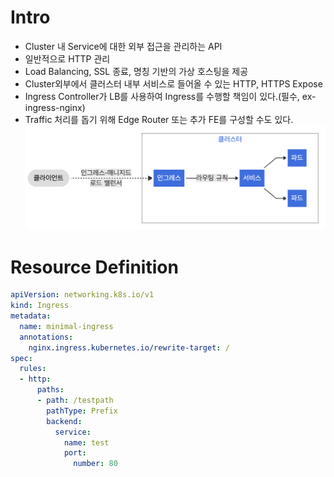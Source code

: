 # Intro
- Cluster 내 Service에 대한 외부 접근을 관리하는 API
- 일반적으로 HTTP 관리
- Load Balancing, SSL 종료, 명칭 기반의 가상 호스팅을 제공
- Cluster외부에서 클러스터 내부 서비스로 들어올 수 있는 HTTP, HTTPS Expose
- Ingress Controller가 LB를 사용하여 Ingress를 수행할 책임이 있다.(필수, ex-ingress-nginx)
- Traffic 처리를 돕기 위해 Edge Router 또는 추가 FE를 구성할 수도 있다.
![](./images/ingress.png)

# Resource Definition
```yaml
apiVersion: networking.k8s.io/v1
kind: Ingress
metadata:
  name: minimal-ingress
  annotations:
    nginx.ingress.kubernetes.io/rewrite-target: /
spec:
  rules:
  - http:
      paths:
      - path: /testpath
        pathType: Prefix
        backend:
          service:
            name: test
            port:
              number: 80

```